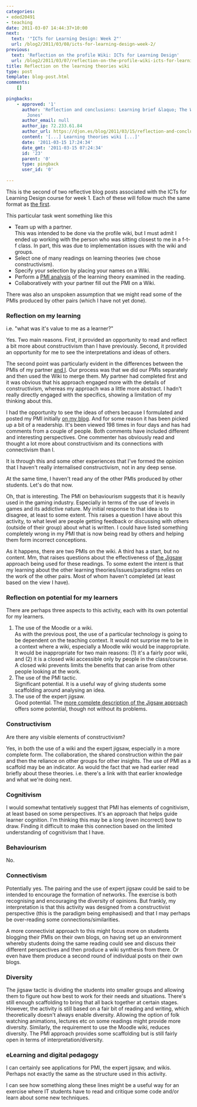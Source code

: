 ```yaml
---
categories:
- eded20491
- teaching
date: 2011-03-07 14:44:37+10:00
next:
  text: '"ICTs for Learning Design: Week 2"'
  url: /blog2/2011/03/08/icts-for-learning-design-week-2/
previous:
  text: 'Reflection on the profile Wiki: ICTs for Learning Design'
  url: /blog2/2011/03/07/reflection-on-the-profile-wiki-icts-for-learning-design/
title: Reflection on the learning theories wiki
type: post
template: blog-post.html
comments:
    []
    
pingbacks:
    - approved: '1'
      author: 'Reflection and conclusions: Learning brief &laquo; The Weblog of (a) David
        Jones'
      author_email: null
      author_ip: 72.233.61.84
      author_url: https://djon.es/blog/2011/03/15/reflection-and-conclusions-learning-brief/
      content: '[...] Learning theories wiki [...]'
      date: '2011-03-15 17:24:34'
      date_gmt: '2011-03-15 07:24:34'
      id: '23'
      parent: '0'
      type: pingback
      user_id: '0'
    
---
```

This is the second of two reflective blog posts associated with the ICTs for Learning Design course for week 1. Each of these will follow much the same format as [the first](/blog2/2011/03/07/reflection-on-the-profile-wiki-icts-for-learning-design/).

This particular task went something like this

- Team up with a partner.  
    This was intended to be done via the profile wiki, but I must admit I ended up working with the person who was sitting closest to me in a f-t-f class. In part, this was due to implementation issues with the wiki and groups.
- Select one of many readings on learning theories (we chose constructivism).
- Specify your selection by placing your names on a Wiki.
- Perform a [PMI analysis](http://www.globaleducation.edna.edu.au/globaled/go/cache/offonce/pid/1825) of the learning theory examined in the reading.
- Collaboratively with your partner fill out the PMI on a Wiki.

There was also an unspoken assumption that we might read some of the PMIs produced by other pairs (which I have not yet done).

### Reflection on my learning

i.e. "what was it's value to me as a learner?"

Yes. Two main reasons. First, it provided an opportunity to read and reflect a bit more about constructivism than I have previously. Second, it provided an opportunity for me to see the interpretations and ideas of others.

The second point was particularly evident in the differences between the PMIs of my partner [and I](/blog2/2011/03/03/a-pmi-of-constructivism/). Our process was that we did our PMIs separately and then used the Wiki to merge them. My partner had completed first and it was obvious that his approach engaged more with the details of constructivism, whereas my approach was a little more abstract. I hadn't really directly engaged with the specifics, showing a limitation of my thinking about this.

I had the opportunity to see the ideas of others because I formulated and posted my PMI initially [on my blog](/blog2/2011/03/03/a-pmi-of-constructivism/). And for some reason it has been picked up a bit of a readership. It's been viewed 198 times in four days and has had comments from a couple of people. Both comments have included different and interesting perspectives. One commenter has obviously read and thought a lot more about constructivism and its connections with connectivism than I.

It is through this and some other experiences that I've formed the opinion that I haven't really internalised constructivism, not in any deep sense.

At the same time, I haven't read any of the other PMIs produced by other students. Let's do that now.

Oh, that is interesting. The PMI on behaviourism suggests that it is heavily used in the gaming industry. Especially in terms of the use of levels in games and its addictive nature. My initial response to that idea is to disagree, at least to some extent. This raises a question I have about this activity, to what level are people getting feedback or discussing with others (outside of their group) about what is written. I could have listed something completely wrong in my PMI that is now being read by others and helping them form incorrect conceptions.

As it happens, there are two PMIs on the wiki. A third has a start, but no content. Mm, that raises questions about the effectiveness of [the Jigsaw](http://www.jigsaw.org/overview.htm) approach being used for these readings. To some extent the intent is that my learning about the other learning theories/issues/paradigms relies on the work of the other pairs. Most of whom haven't completed (at least based on the view I have).

### Reflection on potential for my learners

There are perhaps three aspects to this activity, each with its own potential for my learners.

1. The use of the Moodle or a wiki.  
    As with the previous post, the use of a particular technology is going to be dependent on the teaching context. It would not surprise me to be in a context where a wiki, especially a Moodle wiki would be inappropriate. It would be inappropriate for two main reasons: (1) it's a fairly poor wiki, and (2) it is a closed wiki accessible only by people in the class/course. A closed wiki prevents limits the benefits that can arise from other people looking at the work.
2. The use of the PMI tactic.  
    Significant potential. It is a useful way of giving students some scaffolding around analysing an idea.
3. The use of the expert jigsaw.  
    Good potential. The [more complete description of the Jigsaw approach](http://www.jigsaw.org/overview.htm) offers some potential, though not without its problems.

### Constructivism

Are there any visible elements of constructivism?

Yes, in both the use of a wiki and the expert jigsaw, especially in a more complete form. The collaboration, the shared construction within the pair and then the reliance on other groups for other insights. The use of PMI as a scaffold may be an indicator. As would the fact that we had earlier read briefly about these theories. i.e. there's a link with that earlier knowledge and what we're doing next.

### Cognitivism

I would somewhat tentatively suggest that PMI has elements of cognitivism, at least based on some perspectives. It's an approach that helps guide learner cognition. I'm thinking this may be a long (even incorrect) bow to draw. Finding it difficult to make this connection based on the limited understanding of cognitivism that I have.

### Behaviourism

No.

### Connectivism

Potentially yes. The pairing and the use of expert jigsaw could be said to be intended to encourage the formation of networks. The exercise is both recognising and encouraging the diversity of opinions. But frankly, my interpretation is that this activity was designed from a constructivist perspective (this is the paradigm being emphasised) and that I may perhaps be over-reading some connections/similarities.

A more connectivist approach to this might focus more on students blogging their PMIs on their own blogs, on having set up an environment whereby students doing the same reading could see and discuss their different perspectives and then produce a wiki synthesis from there. Or even have them produce a second round of individual posts on their own blogs.

### Diversity

The jigsaw tactic is dividing the students into smaller groups and allowing them to figure out how best to work for their needs and situations. There's still enough scaffolding to bring that all back together at certain stages. However, the activity is still based on a fair bit of reading and writing, which theoretically doesn't always enable diversity. Allowing the option of folk watching animations, lectures etc on some readings might provide more diversity. Similarly, the requirement to use the Moodle wiki, reduces diversity. The PMI approach provides some scaffolding but is still fairly open in terms of interpretation/diversity.

### eLearning and digital pedagogy

I can certainly see applications for PMI, the expert jigsaw, and wikis. Perhaps not exactly the same as the structure used in this activity.

I can see how something along these lines might be a useful way for an exercise where IT students have to read and critique some code and/or learn about some new techniques.